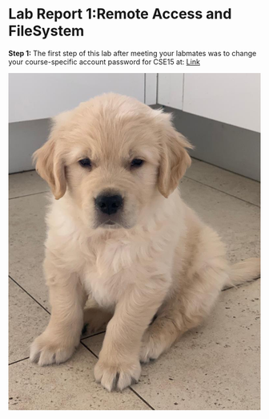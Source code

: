 # Lab Report 1:Remote Access and FileSystem

**Step 1:** The first step of this lab after meeting your labmates was to change your course-specific account password for CSE15 at:
[Link]([http://a.com](https://sdacs.ucsd.edu/~icc/index.php.))



![Image](PHOTO-2023-01-17-01-12-04.jpg)



